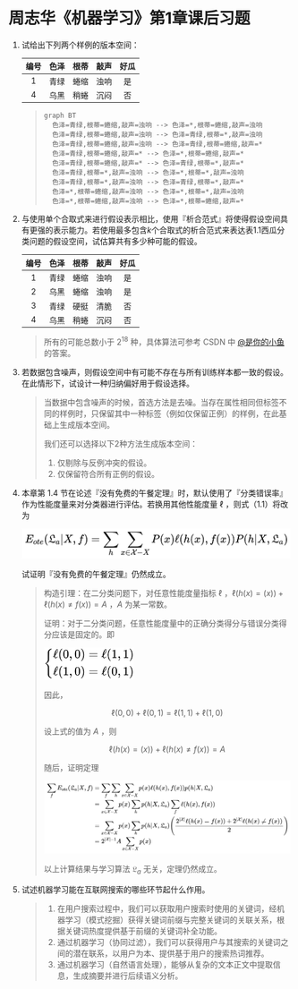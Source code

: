 # 周志华《机器学习》第1章课后习题

1. 试给出下列两个样例的版本空间：

   | 编号 | 色泽 | 根蒂 | 敲声 | 好瓜 |
   | :--: | :--: | :--: | :--: | :--: |
   |  1   | 青绿 | 蜷缩 | 浊响 |  是  |
   |  4   | 乌黑 | 稍蜷 | 沉闷 |  否  |

   > ```mermaid
   > graph BT
   >   色泽=青绿,根蒂=蜷缩,敲声=浊响 --> 色泽=*,根蒂=蜷缩,敲声=浊响
   >   色泽=青绿,根蒂=蜷缩,敲声=浊响 --> 色泽=青绿,根蒂=*,敲声=浊响
   >   色泽=青绿,根蒂=蜷缩,敲声=浊响 --> 色泽=青绿,根蒂=蜷缩,敲声=*
   >   色泽=青绿,根蒂=蜷缩,敲声=* --> 色泽=*,根蒂=蜷缩,敲声=*
   >   色泽=青绿,根蒂=蜷缩,敲声=* --> 色泽=青绿,根蒂=*,敲声=*
   >   色泽=青绿,根蒂=*,敲声=浊响 --> 色泽=*,根蒂=*,敲声=浊响
   >   色泽=青绿,根蒂=*,敲声=浊响 --> 色泽=青绿,根蒂=*,敲声=*
   >   色泽=*,根蒂=蜷缩,敲声=浊响 --> 色泽=*,根蒂=*,敲声=浊响
   >   色泽=*,根蒂=蜷缩,敲声=浊响 --> 色泽=*,根蒂=蜷缩,敲声=*
   > ```

2. 与使用单个合取式来进行假设表示相比，使用『析合范式』将使得假设空间具有更强的表示能力。若使用最多包含$k$个合取式的析合范式来表达表1.1西瓜分类问题的假设空间，试估算共有多少种可能的假设。

   | 编号 | 色泽 | 根蒂 | 敲声 | 好瓜 |
   | :--: | :--: | :--: | :--: | :--: |
   |  1   | 青绿 | 蜷缩 | 浊响 |  是  |
   |  2   | 乌黑 | 蜷缩 | 浊响 |  是  |
   |  3   | 青绿 | 硬挺 | 清脆 |  否  |
   |  4   | 乌黑 | 稍蜷 | 沉闷 |  否  |

   > 所有的可能总数小于 $2^{18}$ 种，具体算法可参考 CSDN 中 [@是你的小鱼](https://blog.csdn.net/yuzeyuan12/article/details/83113461) 的答案。

3. 若数据包含噪声，则假设空间中有可能不存在与所有训练样本都一致的假设。在此情形下，试设计一种归纳偏好用于假设选择。

   > 当数据中包含噪声的时候，首选方法是去噪。当存在属性相同但标签不同的样例时，只保留其中一种标签（例如仅保留正例）的样例，在此基础上生成版本空间。
   >
   > 我们还可以选择以下2种方法生成版本空间：
   >
   > 1. 仅剔除与反例冲突的假设。
   > 2. 仅保留符合所有正例的假设。

4. 本章第 1.4 节在论述『没有免费的午餐定理』时，默认使用了『分类错误率』作为性能度量来对分类器进行评估。若换用其他性能度量 $\ell$ ，则式（1.1）将改为

   ![公式01](imgs/Chapter01-1.png)
   
   试证明『没有免费的午餐定理』仍然成立。
   
   > 构造引理：在二分类问题下，对任意性能度量指标 $\ell$ ，$\ell(h(x)=(x))+\ell(h(x)\neq f(x))=A$ ，$A$ 为某一常数。
   >
   > 证明：对于二分类问题，任意性能度量中的正确分类得分与错误分类得分应该是固定的。即
   > 
   > <img src="imgs/Chapter01-2.png" alt="公式02" style="zoom: 67%;" />
   > 
   > 因此，
   > 
   > $$
   > \ell(0,0)+\ell(0,1)=\ell(1,1)+\ell(1,0)
   > $$
   > 
   > 设上式的值为 $A$ ，则
   > 
   > $$
   > \ell(h(x)=(x))+\ell(h(x)\neq f(x))=A
   > $$
   > 
   > 随后，证明定理
   > 
   > <img src="imgs/Chapter01-3.png" style="zoom:67%;" />
   > 
   > 以上计算结果与学习算法 $\mathfrak{L}_a$ 无关，定理仍然成立。
   
5. 试述机器学习能在互联网搜索的哪些环节起什么作用。

   > 1. 在用户搜索过程中，我们可以获取用户搜索时使用的关键词，经机器学习（模式挖掘）获得关键词前缀与完整关键词的关联关系，根据关键词热度提供基于前缀的关键词补全功能。
   > 2. 通过机器学习（协同过滤），我们可以获得用户与其搜索的关键词之间的潜在联系，以用户为本、提供基于用户的搜索热词推荐。
   > 3. 通过机器学习（自然语言处理），能够从复杂的文本正文中提取信息，生成摘要并进行后续语义分析。

